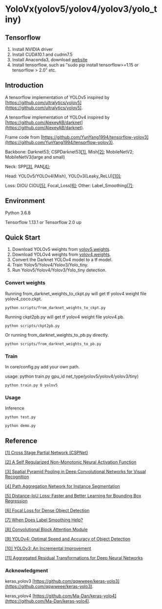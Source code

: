 # YoloVx(yolov5/yolov4/yolov3/yolo_tiny)

## Tensorflow
1. Install NVIDIA driver
2. Install CUDA10.1 and cudnn7.5
3. Install Anaconda3, download [website](https://repo.anaconda.com/archive/Anaconda3-2020.07-Linux-x86_64.sh)
4. Install tensorflow, such as "sudo pip install tensorflow>=1.15 or tensorflow > 2.0" etc.

## Introduction
A tensorflow implementation of YOLOv5 inspired by [https://github.com/ultralytics/yolov5](https://github.com/ultralytics/yolov5).

A tensorflow implementation of YOLOv4 inspired by [https://github.com/AlexeyAB/darknet](https://github.com/AlexeyAB/darknet).

Frame code from [https://github.com/YunYang1994/tensorflow-yolov3](https://github.com/YunYang1994/tensorflow-yolov3).

Backbone: Darknet53; CSPDarknet53[[1]](https://arxiv.org/pdf/1911.11929.pdf), Mish[[2]](https://arxiv.org/abs/1908.08681); MobileNetV2; MobileNetV3(large and small)

Neck: SPP[[3]](https://arxiv.org/abs/1406.4729), PAN[[4]](https://arxiv.org/abs/1803.01534); 

Head: YOLOv5/YOLOv4(Mish), YOLOv3(Leaky_ReLU)[[10]](https://arxiv.org/abs/1804.02767); 

Loss: DIOU CIOU[[5]](https://arxiv.org/pdf/1911.08287v1.pdf), Focal_Loss[[6]](https://arxiv.org/abs/1708.02002);  Other: Label_Smoothing[[7]](https://arxiv.org/pdf/1906.02629.pdf);

## Environment

Python 3.6.8

Tensorflow 1.13.1 or Tensorflow 2.0 up

## Quick Start

1. Download YOLOv5 weights from [yolov5.weights](https://drive.google.com/open?id=1Drs_Aiu7xx6S-ix95f9kNsA6ueKRpN2J).
2. Download YOLOv4 weights from [yolov4.weights](https://drive.google.com/open?id=1cewMfusmPjYWbrnuJRuKhPMwRe_b9PaT).
2. Convert the Darknet YOLOv4 model to a tf model.
3. Train Yolov5/Yolov4/Yolov3/Yolo_tiny.
3. Run Yolov5/Yolov4/Yolov3/Yolo_tiny detection.

### Convert weights

Running from_darknet_weights_to_ckpt.py will get tf yolov4 weight file yolov4_coco.ckpt.

```
python scripts/from_darknet_weights_to_ckpt.py
```

Running ckpt2pb.py will get tf yolov4 weight file yolov4.pb.

```
python scripts/ckpt2pb.py
```

Or running from_darknet_weights_to_pb.py directly.

```
python scripts/from_darknet_weights_to_pb.py
```

### Train

In core/config.py add your own path.

usage: python train.py gpu_id net_type(yolov5/yolov4/yolov3/tiny)

```
python train.py 0 yolov5
```

### Usage

Inference

```
python test.py
```

```
python demo.py
```

## Reference

[[1] Cross Stage Partial Network (CSPNet)](https://arxiv.org/pdf/1911.11929.pdf)

[[2] A Self Regularized Non-Monotonic Neural Activation Function](https://arxiv.org/abs/1908.08681)

[[3] Spatial Pyramid Pooling in Deep Convolutional Networks for Visual Recognition](https://arxiv.org/abs/1406.4729)

[[4] Path Aggregation Network for Instance Segmentation](https://arxiv.org/abs/1803.01534)

[[5] Distance-IoU Loss: Faster and Better Learning for Bounding Box Regression](https://arxiv.org/pdf/1911.08287v1.pdf)

[[6] Focal Loss for Dense Object Detection](https://arxiv.org/abs/1708.02002)

[[7] When Does Label Smoothing Help?](https://arxiv.org/pdf/1906.02629.pdf)

[[8] Convolutional Block Attention Module](https://arxiv.org/abs/1807.06521)

[[9] YOLOv4: Optimal Speed and Accuracy of Object Detection](https://arxiv.org/abs/2004.10934)

[[10] YOLOv3: An Incremental Improvement](https://arxiv.org/abs/1804.02767)

[[11] Aggregated Residual Transformations for Deep Neural Networks](https://arxiv.org/abs/1611.05431)

### Acknowledgment

keras_yolov3 [https://github.com/qqwweee/keras-yolo3](https://github.com/qqwweee/keras-yolo3).

keras_yolov4 [https://github.com/Ma-Dan/keras-yolo4](https://github.com/Ma-Dan/keras-yolo4).

